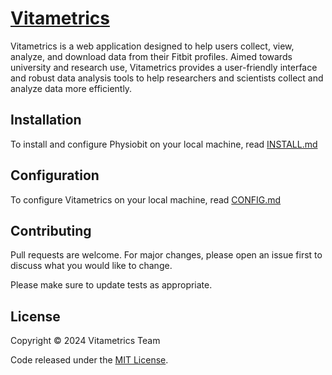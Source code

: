 # [Vitametrics](https://vitametrics.org)

Vitametrics is a web application designed to help users collect, view, analyze, and download data from their Fitbit profiles. Aimed towards university and research use, Vitametrics provides a user-friendly interface and robust data analysis tools to help researchers and scientists collect and analyze data more efficiently.

## Installation

To install and configure Physiobit on your local machine, read [INSTALL.md](INSTALL.md)

## Configuration

To configure Vitametrics on your local machine, read [CONFIG.md](CONFIG.md)

## Contributing

Pull requests are welcome. For major changes, please open an issue first
to discuss what you would like to change.

Please make sure to update tests as appropriate.

## License

Copyright © 2024 Vitametrics Team

Code released under the [MIT License](LICENSE.md).
